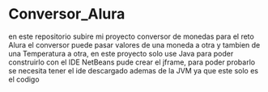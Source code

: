 # Conversor_Alura
en este repositorio subire mi proyecto conversor de monedas para el reto Alura 
el conversor puede pasar valores de una moneda a otra y tambien de una Temperatura a otra, en este proyecto solo use Java para poder construirlo
con el IDE NetBeans pude crear el jframe, para poder probarlo se necesita tener el ide descargado ademas de la JVM ya que este solo es el codigo 
